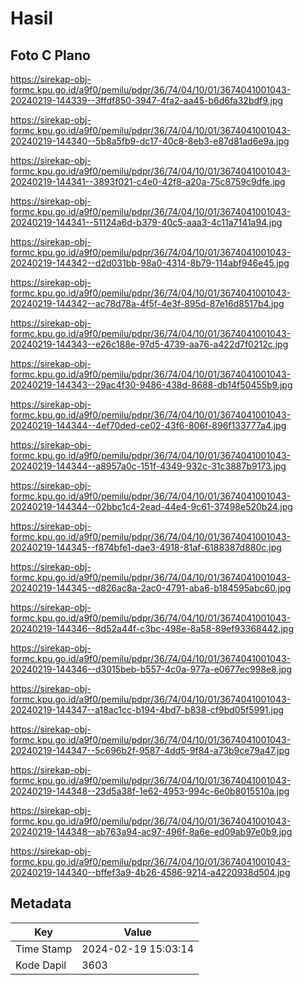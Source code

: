 # Hasil

## Foto C Plano

https://sirekap-obj-formc.kpu.go.id/a9f0/pemilu/pdpr/36/74/04/10/01/3674041001043-20240219-144339--3ffdf850-3947-4fa2-aa45-b6d6fa32bdf9.jpg

https://sirekap-obj-formc.kpu.go.id/a9f0/pemilu/pdpr/36/74/04/10/01/3674041001043-20240219-144340--5b8a5fb9-dc17-40c8-8eb3-e87d81ad6e9a.jpg

https://sirekap-obj-formc.kpu.go.id/a9f0/pemilu/pdpr/36/74/04/10/01/3674041001043-20240219-144341--3893f021-c4e0-42f8-a20a-75c8759c9dfe.jpg

https://sirekap-obj-formc.kpu.go.id/a9f0/pemilu/pdpr/36/74/04/10/01/3674041001043-20240219-144341--51124a6d-b379-40c5-aaa3-4c11a7141a94.jpg

https://sirekap-obj-formc.kpu.go.id/a9f0/pemilu/pdpr/36/74/04/10/01/3674041001043-20240219-144342--d2d031bb-98a0-4314-8b79-114abf946e45.jpg

https://sirekap-obj-formc.kpu.go.id/a9f0/pemilu/pdpr/36/74/04/10/01/3674041001043-20240219-144342--ac78d78a-4f5f-4e3f-895d-87e16d8517b4.jpg

https://sirekap-obj-formc.kpu.go.id/a9f0/pemilu/pdpr/36/74/04/10/01/3674041001043-20240219-144343--e26c188e-97d5-4739-aa76-a422d7f0212c.jpg

https://sirekap-obj-formc.kpu.go.id/a9f0/pemilu/pdpr/36/74/04/10/01/3674041001043-20240219-144343--29ac4f30-9486-438d-8688-db14f50455b9.jpg

https://sirekap-obj-formc.kpu.go.id/a9f0/pemilu/pdpr/36/74/04/10/01/3674041001043-20240219-144344--4ef70ded-ce02-43f6-806f-896f133777a4.jpg

https://sirekap-obj-formc.kpu.go.id/a9f0/pemilu/pdpr/36/74/04/10/01/3674041001043-20240219-144344--a8957a0c-151f-4349-932c-31c3887b9173.jpg

https://sirekap-obj-formc.kpu.go.id/a9f0/pemilu/pdpr/36/74/04/10/01/3674041001043-20240219-144344--02bbc1c4-2ead-44e4-9c61-37498e520b24.jpg

https://sirekap-obj-formc.kpu.go.id/a9f0/pemilu/pdpr/36/74/04/10/01/3674041001043-20240219-144345--f874bfe1-dae3-4918-81af-6188387d880c.jpg

https://sirekap-obj-formc.kpu.go.id/a9f0/pemilu/pdpr/36/74/04/10/01/3674041001043-20240219-144345--d826ac8a-2ac0-4791-aba6-b184595abc60.jpg

https://sirekap-obj-formc.kpu.go.id/a9f0/pemilu/pdpr/36/74/04/10/01/3674041001043-20240219-144346--8d52a44f-c3bc-498e-8a58-89ef93368442.jpg

https://sirekap-obj-formc.kpu.go.id/a9f0/pemilu/pdpr/36/74/04/10/01/3674041001043-20240219-144346--d3015beb-b557-4c0a-977a-e0677ec998e8.jpg

https://sirekap-obj-formc.kpu.go.id/a9f0/pemilu/pdpr/36/74/04/10/01/3674041001043-20240219-144347--a18ac1cc-b194-4bd7-b838-cf9bd05f5991.jpg

https://sirekap-obj-formc.kpu.go.id/a9f0/pemilu/pdpr/36/74/04/10/01/3674041001043-20240219-144347--5c696b2f-9587-4dd5-9f84-a73b9ce79a47.jpg

https://sirekap-obj-formc.kpu.go.id/a9f0/pemilu/pdpr/36/74/04/10/01/3674041001043-20240219-144348--23d5a38f-1e62-4953-994c-6e0b8015510a.jpg

https://sirekap-obj-formc.kpu.go.id/a9f0/pemilu/pdpr/36/74/04/10/01/3674041001043-20240219-144348--ab763a94-ac97-496f-8a6e-ed09ab97e0b9.jpg

https://sirekap-obj-formc.kpu.go.id/a9f0/pemilu/pdpr/36/74/04/10/01/3674041001043-20240219-144340--bffef3a9-4b26-4586-9214-a4220938d504.jpg


## Metadata

| Key        | Value               |
| ---------- | ------------------- |
| Time Stamp | 2024-02-19 15:03:14 |
| Kode Dapil | 3603                |



